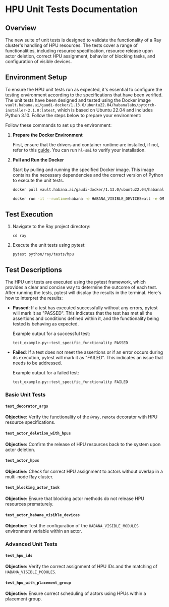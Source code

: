 # HPU Unit Tests Documentation

## Overview

The new suite of unit tests is designed to validate the functionality of a Ray cluster's handling of HPU resources. The tests cover a range of functionalities, including resource specification, resource release upon actor deletion, correct HPU assignment, behavior of blocking tasks, and configuration of visible devices.

## Environment Setup

To ensure the HPU unit tests run as expected, it's essential to configure the testing environment according to the specifications that have been verified. The unit tests have been designed and tested using the Docker image `vault.habana.ai/gaudi-docker/1.13.0/ubuntu22.04/habanalabs/pytorch-installer-2.1.0:latest`, which is based on Ubuntu 22.04 and includes Python 3.10. Follow the steps below to prepare your environment:

Follow these commands to set up the environment:

1. **Prepare the Docker Environment**
    
    First, ensure that the drivers and container runtime are installed, if not, refer to this [guide](https://docs.habana.ai/en/latest/Installation_Guide/Bare_Metal_Fresh_OS.html?highlight=installer#run-using-containers). You can run `hl-smi` to verify your installation.

2. **Pull and Run the Docker**
   
    Start by pulling and running the specified Docker image. This image contains the necessary dependencies and the correct version of Python to execute the unit tests.

    ```bash
    docker pull vault.habana.ai/gaudi-docker/1.13.0/ubuntu22.04/habanalabs/pytorch-installer-2.1.0:latest

    docker run -it --runtime=habana -e HABANA_VISIBLE_DEVICES=all -e OMPI_MCA_btl_vader_single_copy_mechanism=none --cap-add=sys_nice --net=host --ipc=host vault.habana.ai/gaudi-docker/1.13.0/ubuntu22.04/habanalabs/pytorch-installer-2.1.0:latest
    ```

## Test Execution

1. Navigate to the Ray project directory:
   ```
   cd ray
   ```

2. Execute the unit tests using pytest:
   ```
   pytest python/ray/tests/hpu
   ```

## Test Descriptions

The HPU unit tests are executed using the pytest framework, which provides a clear and concise way to determine the outcome of each test. After running the tests, pytest will display the results in the terminal. Here's how to interpret the results:

- **Passed**: If a test has executed successfully without any errors, pytest will mark it as "PASSED". This indicates that the test has met all the assertions and conditions defined within it, and the functionality being tested is behaving as expected.

  Example output for a successful test:
  ```
  test_example.py::test_specific_functionality PASSED
  ```

- **Failed**: If a test does not meet the assertions or if an error occurs during its execution, pytest will mark it as "FAILED". This indicates an issue that needs to be addressed.

  Example output for a failed test:
  ```
  test_example.py::test_specific_functionality FAILED
  ```

### Basic Unit Tests

#### `test_decorator_args`

**Objective:** Verify the functionality of the `@ray.remote` decorator with HPU resource specifications.

#### `test_actor_deletion_with_hpus`

**Objective:** Confirm the release of HPU resources back to the system upon actor deletion.

#### `test_actor_hpus`

**Objective:** Check for correct HPU assignment to actors without overlap in a multi-node Ray cluster.

#### `test_blocking_actor_task`

**Objective:** Ensure that blocking actor methods do not release HPU resources prematurely.

#### `test_actor_habana_visible_devices`

**Objective:** Test the configuration of the `HABANA_VISIBLE_MODULES` environment variable within an actor.

### Advanced Unit Tests

#### `test_hpu_ids`

**Objective:** Verify the correct assignment of HPU IDs and the matching of `HABANA_VISIBLE_MODULES`.

#### `test_hpu_with_placement_group`

**Objective:** Ensure correct scheduling of actors using HPUs within a placement group.